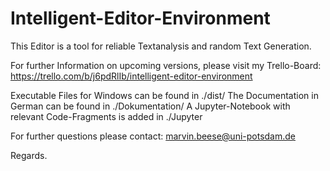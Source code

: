 # Intelligent-Editor-Environment
 This Editor is a tool for reliable Textanalysis and random Text Generation.

For further Information on upcoming versions, please visit my Trello-Board:
https://trello.com/b/j6pdRlIb/intelligent-editor-environment

Executable Files for Windows can be found in ./dist/
The Documentation in German can be found in ./Dokumentation/
A Jupyter-Notebook with relevant Code-Fragments is added in ./Jupyter

For further questions please contact: marvin.beese@uni-potsdam.de

Regards.
